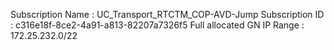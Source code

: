 Subscription Name : UC_Transport_RTCTM_COP-AVD-Jump
Subscription ID : c316e18f-8ce2-4a91-a813-82207a7326f5
Full allocated GN IP Range : 172.25.232.0/22